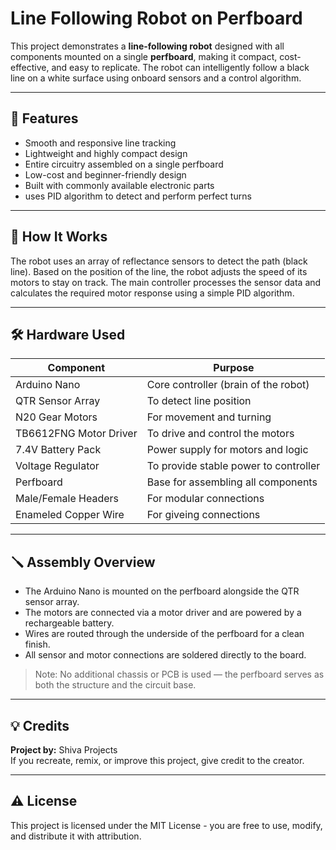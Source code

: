 # Line Following Robot on Perfboard

This project demonstrates a **line-following robot** designed with all components mounted on a single **perfboard**, making it compact, cost-effective, and easy to replicate. The robot can intelligently follow a black line on a white surface using onboard sensors and a control algorithm.

---

## 🔧 Features

- Smooth and responsive line tracking
- Lightweight and highly compact design
- Entire circuitry assembled on a single perfboard
- Low-cost and beginner-friendly design
- Built with commonly available electronic parts
- uses PID algorithm to detect and perform perfect turns
  
---

## 🧠 How It Works

The robot uses an array of reflectance sensors to detect the path (black line). Based on the position of the line, the robot adjusts the speed of its motors to stay on track. The main controller processes the sensor data and calculates the required motor response using a simple PID algorithm.

---

## 🛠️ Hardware Used

| Component            | Purpose                               |
|---------------------|----------------------------------------|
| Arduino Nano         | Core controller (brain of the robot)   |
| QTR Sensor Array     | To detect line position                |
| N20 Gear Motors      | For movement and turning               |
| TB6612FNG Motor Driver   | To drive and control the motors        |
| 7.4V Battery Pack    | Power supply for motors and logic      |
| Voltage Regulator    | To provide stable power to controller  |
| Perfboard            | Base for assembling all components     |
| Male/Female Headers  | For modular connections                |
| Enameled Copper Wire | For giveing connections                |
---

## 🪛 Assembly Overview

- The Arduino Nano is mounted on the perfboard alongside the QTR sensor array.
- The motors are connected via a motor driver and are powered by a rechargeable battery.
- Wires are routed through the underside of the perfboard for a clean finish.
- All sensor and motor connections are soldered directly to the board.

> Note: No additional chassis or PCB is used — the perfboard serves as both the structure and the circuit base.

---

## 💡 Credits

**Project by:** Shiva Projects  
If you recreate, remix, or improve this project, give credit to the creator.

---

## ⚠️ License

This project is licensed under the MIT License - you are free to use, modify, and distribute it with attribution.
